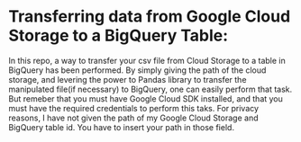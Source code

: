 # Transferring data from Google Cloud Storage to a BigQuery Table:

<p> In this repo, a way to transfer your csv file from Cloud Storage to a table in BigQuery has been performed. By simply giving the path of the cloud storage, and levering the power to Pandas library to transfer the manipulated file(if necessary) to BigQuery, one can easily perform that task. But remeber that you must have Google Cloud SDK installed, and that you must have the required credentials to perform this taks. For privacy reasons, I have not given the path of my Google Cloud Storage and BigQuery table id. You have to insert your path in those field. </p>
